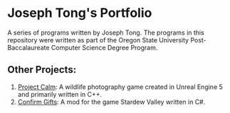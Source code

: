 # Joseph Tong's Portfolio
 
A series of programs written by Joseph Tong. The programs in this repository were written as part of
the Oregon State University Post-Baccalaureate Computer Science Degree Program.

## Other Projects:
1. [Project Calm](https://github.com/BadScientist/ProjectCalm): A wildlife photography game created in Unreal Engine 5 and primarily written in C++.
2. [Confirm Gifts](https://github.com/BadScientist/ConfirmGifts): A mod for the game Stardew Valley written in C#.
